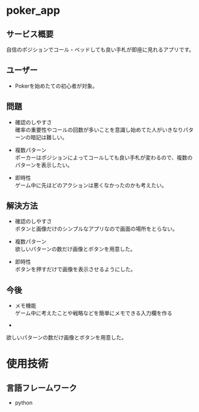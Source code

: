 # poker_app

## サービス概要
自信のポジションでコール・ベッドしても良い手札が即座に見れるアプリです。

## ユーザー
- Pokerを始めたての初心者が対象。

## 問題
- 確認のしやすさ<br>
確率の重要性やコールの回数が多いことを意識し始めてた人がいきなりパターンの暗記は難しい。<br>

- 複数パターン<br>
ポーカーはポジションによってコールしても良い手札が変わるので、複数のパターンを表示したい。<br>

- 即時性<br>
ゲーム中に先ほどのアクションは悪くなかったのかも考えたい。

## 解決方法
- 確認のしやすさ<br>
ボタンと画像だけのシンプルなアプリなので画面の場所をとらない。<br>

- 複数パターン<br>
欲しいパターンの数だけ画像とボタンを用意した。<br>

- 即時性<br>
ボタンを押すだけで画像を表示させるようにした。<br>

## 今後
- メモ機能<br>
ゲーム中に考えたことや戦略などを簡単にメモできる入力欄を作る<br>

- <br>
欲しいパターンの数だけ画像とボタンを用意した。<br>



# 使用技術
## 言語フレームワーク
- python
